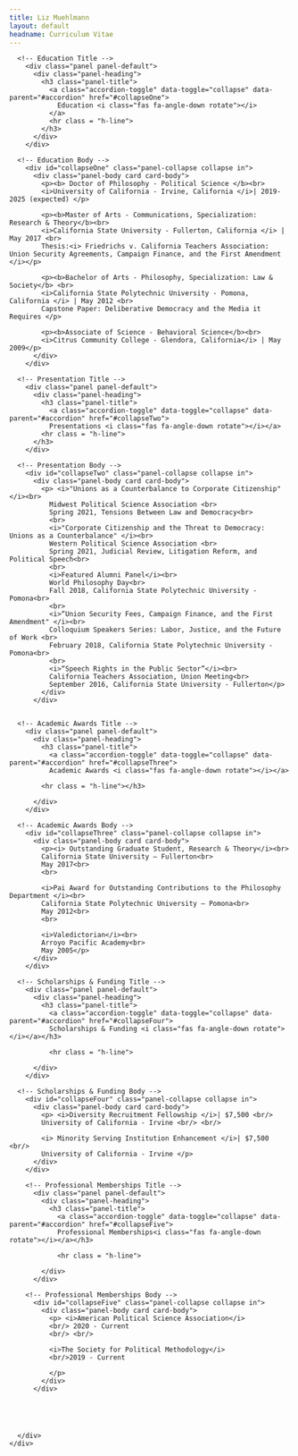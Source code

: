 ```yaml
---
title: Liz Muehlmann
layout: default
headname: Curriculum Vitae
---
```

<!-- Content Accordion -->
<div class="container">
  <div class="row">
    <div class="col-lg">
      <div class="panel-group" id="accordion">

      <!-- Education Title -->
        <div class="panel panel-default">
          <div class="panel-heading">
            <h3 class="panel-title">
              <a class="accordion-toggle" data-toggle="collapse" data-parent="#accordion" href="#collapseOne">
                Education <i class="fas fa-angle-down rotate"></i>
              </a>
              <hr class = "h-line">
            </h3>
          </div>
        </div>

      <!-- Education Body -->
        <div id="collapseOne" class="panel-collapse collapse in">
          <div class="panel-body card card-body">
            <p><b> Doctor of Philosophy - Political Science </b><br>
            <i>University of California - Irvine, California </i>| 2019-2025 (expected) </p>

            <p><b>Master of Arts - Communications, Specialization: Research & Theory</b><br>
            <i>California State University - Fullerton, California </i> | May 2017 <br>
            Thesis:<i> Friedrichs v. California Teachers Association: Union Security Agreements, Campaign Finance, and the First Amendment </i></p>

            <p><b>Bachelor of Arts - Philosophy, Specialization: Law & Society</b> <br>
            <i>California State Polytechnic University - Pomona, California </i> | May 2012 <br>
            Capstone Paper: Deliberative Democracy and the Media it Requires </p>

            <p><b>Associate of Science - Behavioral Science</b><br>
            <i>Citrus Community College - Glendora, California</i> | May 2009</p>
          </div>
        </div>

      <!-- Presentation Title -->
        <div class="panel panel-default">
          <div class="panel-heading">
            <h3 class="panel-title">
              <a class="accordion-toggle" data-toggle="collapse" data-parent="#accordion" href="#collapseTwo">
              Presentations <i class="fas fa-angle-down rotate"></i></a>
            <hr class = "h-line">
          </h3>
        </div>

      <!-- Presentation Body -->
        <div id="collapseTwo" class="panel-collapse collapse in">
          <div class="panel-body card card-body">
            <p> <i>"Unions as a Counterbalance to Corporate Citizenship" </i><br>
              Midwest Political Science Association <br>
              Spring 2021, Tensions Between Law and Democracy<br>
              <br>
              <i>"Corporate Citizenship and the Threat to Democracy: Unions as a Counterbalance" </i><br>
              Western Political Science Association <br>
              Spring 2021, Judicial Review, Litigation Reform, and Political Speech<br>
              <br>
              <i>Featured Alumni Panel</i><br>
              World Philosophy Day<br>
              Fall 2018, California State Polytechnic University - Pomona<br>
              <br>
              <i>“Union Security Fees, Campaign Finance, and the First Amendment" </i><br>
              Colloquium Speakers Series: Labor, Justice, and the Future of Work <br>
              February 2018, California State Polytechnic University - Pomona<br>
              <br>
              <i>“Speech Rights in the Public Sector”</i><br>
              California Teachers Association, Union Meeting<br>
              September 2016, California State University - Fullerton</p>
            </div>
          </div>


      <!-- Academic Awards Title -->
        <div class="panel panel-default">
          <div class="panel-heading">
            <h3 class="panel-title">
              <a class="accordion-toggle" data-toggle="collapse" data-parent="#accordion" href="#collapseThree">
              Academic Awards <i class="fas fa-angle-down rotate"></i></a>

            <hr class = "h-line"></h3>

          </div>
        </div>

      <!-- Academic Awards Body -->
        <div id="collapseThree" class="panel-collapse collapse in">
          <div class="panel-body card card-body">
            <p><i> Outstanding Graduate Student, Research & Theory</i><br>
            California State University – Fullerton<br>
            May 2017<br>
            <br>

            <i>Pai Award for Outstanding Contributions to the Philosophy Department </i><br>
            California State Polytechnic University – Pomona<br>
            May 2012<br>
            <br>

            <i>Valedictorian</i><br>
            Arroyo Pacific Academy<br>
            May 2005</p>
          </div>
        </div>

      <!-- Scholarships & Funding Title -->
        <div class="panel panel-default">
          <div class="panel-heading">
            <h3 class="panel-title">
              <a class="accordion-toggle" data-toggle="collapse" data-parent="#accordion" href="#collapseFour">
              Scholarships & Funding <i class="fas fa-angle-down rotate"></i></a></h3>

              <hr class = "h-line">

          </div>
        </div>

      <!-- Scholarships & Funding Body -->
        <div id="collapseFour" class="panel-collapse collapse in">
          <div class="panel-body card card-body">
            <p> <i>Diversity Recruitment Fellowship </i>| $7,500 <br/>
            University of California - Irvine <br/> <br/>

            <i> Minority Serving Institution Enhancement </i>| $7,500 <br/>
            University of California - Irvine </p>
          </div>
        </div>

        <!-- Professional Memberships Title -->
          <div class="panel panel-default">
            <div class="panel-heading">
              <h3 class="panel-title">
                <a class="accordion-toggle" data-toggle="collapse" data-parent="#accordion" href="#collapseFive">
                Professional Memberships<i class="fas fa-angle-down rotate"></i></a></h3>

                <hr class = "h-line">

            </div>
          </div>

        <!-- Professional Memberships Body -->
          <div id="collapseFive" class="panel-collapse collapse in">
            <div class="panel-body card card-body">
              <p> <i>American Political Science Association</i>
              <br/> 2020 - Current
              <br/> <br/>

              <i>The Society for Political Methodology</i>
              <br/>2019 - Current

              </p>
            </div>
          </div>





      </div>
    </div>
  </div>
</div>

<!-- Miata Lights -->

  <script>
    $(".rotate").click(function(){
    $(this).toggleClass("down")  ;
    })
  </script>
